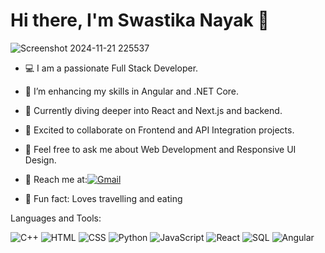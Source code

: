 # Hi there, I'm Swastika Nayak 👋

![Screenshot 2024-11-21 225537](https://github.com/user-attachments/assets/8cec8d2a-0523-4002-a46e-e1a35933bd30)
- 💻 I am a passionate Full Stack Developer.
- 🚀 I’m enhancing my skills in Angular and .NET Core.
- 🌱 Currently diving deeper into React and Next.js and backend.
- 🤝 Excited to collaborate on Frontend and API Integration projects.
- 💬 Feel free to ask me about Web Development and Responsive UI Design.
- 📧 Reach me at:[![Gmail](https://img.icons8.com/color/48/000000/gmail-new.png)](mailto:swastikanayak22@gmail.com)

- 🎯 Fun fact: Loves travelling and eating 

Languages and Tools:

![C++](https://img.shields.io/badge/C++-00599C?style=for-the-badge&logo=cplusplus&logoColor=white)
![HTML](https://img.shields.io/badge/HTML-239120?style=for-the-badge&logo=html5&logoColor=white)
![CSS](https://img.shields.io/badge/CSS-1572B6?style=for-the-badge&logo=css3&logoColor=white)
![Python](https://img.shields.io/badge/Python-3776AB?style=for-the-badge&logo=python&logoColor=white)
![JavaScript](https://img.shields.io/badge/JavaScript-F7DF1E?style=for-the-badge&logo=javascript&logoColor=black)
![React](https://img.shields.io/badge/React-20232A?style=for-the-badge&logo=react&logoColor=61DAFB)
![SQL](https://img.shields.io/badge/SQL-003B57?style=for-the-badge&logo=postgresql&logoColor=white)
![Angular](https://img.shields.io/badge/Angular-DD0031?style=for-the-badge&logo=angular&logoColor=white)

